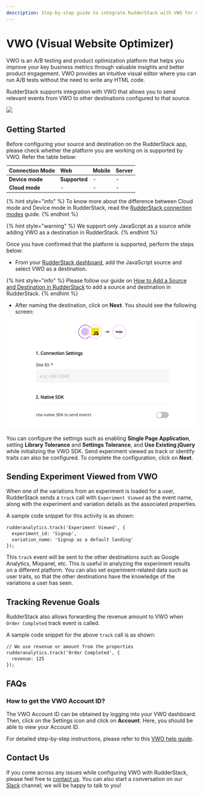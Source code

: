```yaml
---
description: Step-by-step guide to integrate RudderStack with VWO for efficient A/B testing
---
```


# VWO \(Visual Website Optimizer\)

VWO is an A/B testing and product optimization platform that helps you improve your key business metrics through valuable insights and better product engagement. VWO provides an intuitive visual editor where you can run A/B tests without the need to write any HTML code.

RudderStack supports integration with VWO that allows you to send relevant events from VWO to other destinations configured to that source.

![](https://img.shields.io/badge/stability-beta-blueviolet?style=for-the-badge&logo=github)

## Getting Started

Before configuring your source and destination on the RudderStack app, please check whether the platform you are working on is supported by VWO. Refer the table below:

| **Connection Mode** | **Web** | **Mobile** | **Server** |
| :--- | :--- | :--- | :--- |
| **Device mode** | **Supported** | - | - |
| **Cloud mode** | - | - | - |

{% hint style="info" %}
To know more about the difference between Cloud mode and Device mode in RudderStack, read the [RudderStack connection modes](https://docs.rudderstack.com/get-started/rudderstack-connection-modes) guide.
{% endhint %}

{% hint style="warning" %}
We support only JavaScript as a source while adding VWO as a destination in RudderStack.
{% endhint %}

Once you have confirmed that the platform is supported, perform the steps below:

* From your [RudderStack dashboard](https://app.rudderlabs.com/), add the JavaScript source and select VWO as a destination.

{% hint style="info" %}
Please follow our guide on [How to Add a Source and Destination in RudderStack](https://docs.rudderstack.com/how-to-guides/adding-source-and-destination-rudderstack) to add a source and destination in RudderStack.
{% endhint %}

* After naming the destination, click on **Next**. You should see the following screen:

![](../.gitbook/assets/image%20%2843%29.png)

You can configure the settings such as enabling **Single Page Application**, setting **Library Tolerance** and **Settings Tolerance**, and **Use Existing jQuery** while initializing the VWO SDK. Send experiment viewed as track or identify traits can also be configured. To complete the configuration, click on **Next**.

## Sending Experiment Viewed from VWO

When one of the variations from an experiment is loaded for a user, RudderStack sends a `track` call with `Experiment Viewed` as the event name, along with the experiment and variation details as the associated properties.

A sample code snippet for this activity is as shown:

```text
rudderanalytics.track('Experiment Viewed', {
  experiment_id: 'Signup',
  variation_name: 'Signup as a default landing'
});
```

This `track` event will be sent to the other destinations such as Google Analytics, Mixpanel, etc. This is useful in analyzing the experiment results on a different platform. You can also set experiment-related data such as user traits, so that the other destinations have the knowledge of the variations a user has seen.

## Tracking Revenue Goals

RudderStack also allows forwarding the revenue amount to VWO when `Order Completed` track event is called.

A sample code snippet for the above `track` call is as shown:

```text
// We use revenue or amount from the properties
rudderanalytics.track('Order Completed', {
  revenue: 125
});
```

## FAQs

### How to get the VWO Account ID?

The VWO Account ID can be obtained by logging into your VWO dashboard. Then, click on the Settings icon and click on **Account**. Here, you should be able to view your Account ID.

For detailed step-by-step instructions, please refer to this [VWO help guide](https://help.vwo.com/hc/en-us/articles/360008469173-How-to-find-your-account-ID).

## Contact Us

If you come across any issues while configuring VWO with RudderStack, please feel free to [contact us](mailto:%20contact@rudderstack.com). You can also start a conversation on our [Slack](https://resources.rudderstack.com/join-rudderstack-slack) channel; we will be happy to talk to you!

